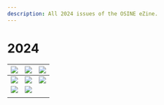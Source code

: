 ```yaml
---
description: All 2024 issues of the OSINE eZine.
---
```


# 2024

| [![](../../.gitbook/assets/OSINT\_eZine-202410.png)](10-october-2024.md)                                   | [![](../../.gitbook/assets/OSINT\_eZine-202409.png)](09-september-2024.md) | [![](../../.gitbook/assets/OSINT\_eZine-202408.png)](08-august-2024.md)                                     |
| ---------------------------------------------------------------------------------------------------------- | -------------------------------------------------------------------------- | ----------------------------------------------------------------------------------------------------------- |
| [![](../../.gitbook/assets/OSINT\_eZine-202407.png)](07-july-2024.md)                                      | [![](../../.gitbook/assets/OSINT\_eZine-202406.png)](06-june-2024.md)      | [![](../../.gitbook/assets/OSINT\_eZine-202405.png)](05-may-2024.md)                                        |
| [![](../../.gitbook/assets/OSINT\_eZine-202404.png)](04-april-2024.md)                                     | [![](../../.gitbook/assets/OSINT\_eZine-202403.png)](03-march-2024.md)     | [<img src="../../.gitbook/assets/OSINT_eZine-202402.png" alt="" data-size="original">](02-february-2024.md) |
| [<img src="../../.gitbook/assets/OSINT_eZine-202401.png" alt="" data-size="original">](01-january-2024.md) |                                                                            |                                                                                                             |

